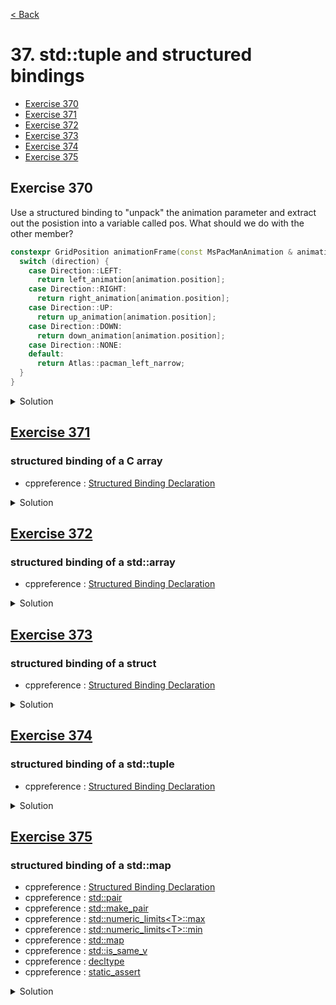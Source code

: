 [< Back](README.md)

# 37. std::tuple and structured bindings

* [Exercise 370](#exercise-370)
* [Exercise 371](#exercise-371)
* [Exercise 372](#exercise-372)
* [Exercise 373](#exercise-373)
* [Exercise 374](#exercise-374)
* [Exercise 375](#exercise-375)

## Exercise 370

Use a structured binding to "unpack" the animation parameter and extract out the posistion into a 
variable called pos. What should we do with the other member?

```cpp
constexpr GridPosition animationFrame(const MsPacManAnimation & animation, Direction direction) {
  switch (direction) {
    case Direction::LEFT:
      return left_animation[animation.position];
    case Direction::RIGHT:
      return right_animation[animation.position];
    case Direction::UP:
      return up_animation[animation.position];
    case Direction::DOWN:
      return down_animation[animation.position];
    case Direction::NONE:
    default:
      return Atlas::pacman_left_narrow;
  }
}
```

<details>
   <summary>Solution</summary>

```cpp
constexpr GridPosition animationFrame(const MsPacManAnimation & animation, Direction direction) {
  const auto & [pos, _] = animation;
  switch (direction) {
    case Direction::LEFT:
      return left_animation[pos];
    case Direction::RIGHT:
      return right_animation[pos];
    case Direction::UP:
      return up_animation[pos];
    case Direction::DOWN:
      return down_animation[pos];
    case Direction::NONE:
    default:
      return Atlas::pacman_left_narrow;
  }
}
```
</details>

## [Exercise 371][1]
### structured binding of a C array

* cppreference : [Structured Binding Declaration][2]

<details>
   <summary>Solution</summary>

```cpp
  auto [x, y, z] = chars;
```
</details>

## [Exercise 372][1]
### structured binding of a std::array

* cppreference : [Structured Binding Declaration][2]

<details>
   <summary>Solution</summary>

```cpp
  auto [x, y, z] = chars;
```
</details>

## [Exercise 373][1]
### structured binding of a struct

* cppreference : [Structured Binding Declaration][2]

<details>
   <summary>Solution</summary>

```cpp
  auto [xx, yy] = q;
```
</details>

## [Exercise 374][1]
### structured binding of a std::tuple

* cppreference : [Structured Binding Declaration][2]

<details>
   <summary>Solution</summary>

```cpp
  auto [xx, yy] = q;
```
</details>

## [Exercise 375][1]
### structured binding of a std::map

* cppreference : [Structured Binding Declaration][2]
* cppreference : [std::pair][3]
* cppreference : [std::make_pair][4]
* cppreference : [std::numeric_limits\<T\>::max][5]
* cppreference : [std::numeric_limits\<T\>::min][6]
* cppreference : [std::map][7]
* cppreference : [std::is_same_v][8]
* cppreference : [decltype][9]
* cppreference : [static_assert][10]

<details>
   <summary>Solution</summary>

```cpp
  std::pair<std::string, int> low_score = std::make_pair("", std::numeric_limits<int>::max());
  for (const auto & [name, score] : map) {
    static_assert(std::is_same_v<decltype((name)), const std::string &>);
    static_assert(std::is_same_v<decltype((score)), const int &>);
    // Find lowest score
    if (score < low_score.second)
      low_score = { name, score };
  }
```
</details>

[1]: 37_exercises.cpp
[2]: https://en.cppreference.com/w/cpp/language/structured_binding
[3]: https://en.cppreference.com/w/cpp/utility/pair
[4]: https://en.cppreference.com/w/cpp/utility/pair/make_pair
[5]: https://en.cppreference.com/w/cpp/types/numeric_limits/max
[6]: https://en.cppreference.com/w/cpp/types/numeric_limits/min
[7]: https://en.cppreference.com/w/cpp/container/map
[8]: https://en.cppreference.com/w/cpp/types/is_same
[9]: https://en.cppreference.com/w/cpp/language/decltype
[10]: https://en.cppreference.com/w/cpp/language/static_assert
